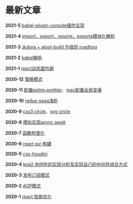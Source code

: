 # 最新文章

**2021-5** [babel-plugin-console插件实现](../node/babel-plugin-console/)

**2021-4** [import、export，require、exports模块化解析](../node/module/)

**2021-3** [从dora + atool-build 升级到 roadhog](../react/roadhog/)

**2021-2** [babel解析](../node/babel)

**2021-1** [react动态面包屑](../react/breadcrumb/)

**2020-12** [策略模式](../designPattern/strategy/)

**2020-11** [配置eslint+prettier](../helpers/eslint-prettier/)、[mac配置全局变量](../helpers/mac-env-path/)

**2020-10** [redux-saga浅析](../react/redux-saga/)

**2020-9** [css3 circle](../css/c3Circle/)、[svg circle](../css/svgCircle/)

**2020-8** [模拟实现async await](../js/async/)

**2020-7** [函数柯里化](../js/curry/)

**2020-6** [react ssr 构建](../react/ssr/)

**2020-5** [css-houdini](../css/csshoudini/)

**2020-4** [koa2 中间件的实现分析及实现自己的中间件组合方式](../node/koa2/)

**2020-3** [发布订阅模式](../designPattern/subscribe/) 

**2020-2** [AOP模式](../designPattern/aop/)

**2020-1** [react 性能优化](../react/optimization/)
